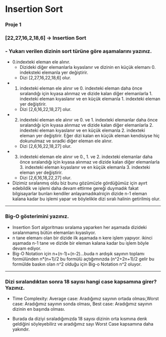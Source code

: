 # Insertion Sort

### Proje 1


### [22,27,16,2,18,6] -> Insertion Sort

### - Yukarı verilen dizinin sort türüne göre aşamalarını yazınız.

   - 0.indexteki eleman ele alınır.
       - Dizideki diğer elemanlarla kıyaslanır ve dizinin en küçük elemanı 0. indeksteki elemanla yer değiştirir.
       - Dizi [2,27,16,22,18,6] olur.
   - 1. indexteki  eleman ele alınır ve 0. indexteki eleman daha önce sıralandığı için kıyasa alınmaz ve dizide kalan diğer elemanlarla 1. indexteki eleman kıyaslanır ve en küçük elemanla 1. indexteki eleman yer değiştirir.
       - Dizi [2,6,16,22,18,27] olur.
   - 2. indexteki  eleman ele alınır ve 0. ve 1. indexteki elemanlar daha önce sıralandığı için kıyasa alınmaz ve dizide kalan diğer elemanlarla 2. indexteki eleman kıyaslanır ve en küçük elemanla 2. indexteki eleman yer değiştirir. Eğer dizi kalan en küçük eleman kendisiyse hiç dokunulmaz ve sıradki diğer eleman ele alınır.
       - Dizi [2,6,16,22,18,27] olur.
   - 3. indexteki  eleman ele alınır ve 0., 1. ve 2. indexteki elemanlar daha önce sıralandığı için kıyasa alınmaz ve dizide kalan diğer elemanlarla 3. indexteki eleman kıyaslanır ve en küçük elemanla 3. indexteki eleman yer değiştirir. 
       - Dizi [2,6,16,18,22,27] olur.
   - Dizimiz sıralanmış oldu biz bunu gözümüzle gördüğümüz için ayırt edebildik ve işlemi daha devam ettirme gereği duymadık fakat bilgisayarlar bunları kendiler anlayamadıkalrıiçin dizide n-1 eleman kalana kadar bu işlemi yapar ve  böylelikle dizi sıralı halinin getirilmiş olur.
-----------------------------
### Big-O gösterimini yazınız.

  - Insertion Sort algoritması sıralama yaparken her aşamada dizideki sıralanmamış bütün elemanları kıyaslıyor. 
  - n tane elemanı olan bir dizide ilk aşamada n kere işlem yapıyor. ikinci aşamada n-1 tane ve dizide bir eleman kalana kadar bu işlem böyle devam ediyor.
  - Big-O Notation için n+(n-1)+(n-2)...buda n ardışık sayının toplamı formülünden n*(n+1)/2 bu formülü açtığımınzda (n^2+2n+1)/2 gelir bu formülde baskın olan n^2 olduğu için Big-o Notation n^2 oluyor.
   
--------------------------------------------------------------------------------------------
### Dizi sıralandıktan sonra 18 sayısı hangi case kapsamına girer? Yazınız.
- Time Complexity: Average case: Aradığımız sayının ortada olması,Worst case: Aradığımız sayının sonda olması, Best case: Aradığımız sayının dizinin en başında olması.

- Burada da diziyi sıraladığımızda 18 sayısı dizinin orta kısmına denk geldiğini söyleyebilirz ve aradığımız sayı Worst Case kapsamına daha yakındır.
